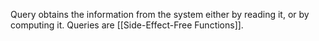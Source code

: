 Query obtains the information from the system either by reading it, or by computing it. Queries are [[Side-Effect-Free Functions]].
